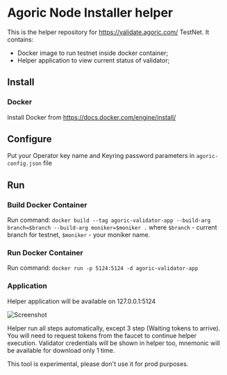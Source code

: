 # Agoric Node Installer helper

This is the helper repository for https://validate.agoric.com/ TestNet. It contains:

- Docker image to run testnet inside docker container;
- Helper application to view current status of validator;

## Install

### Docker
Install Docker from https://docs.docker.com/engine/install/

## Configure
Put your Operator key name and Keyring password parameters in `agoric-config.json` file
## Run

### Build Docker Container
Run command: `docker build --tag agoric-validator-app --build-arg branch=$branch --build-arg moniker=$moniker .`
where `$branch` - current branch for testnet, `$moniker` - your moniker name.
### Run Docker Container

Run command: `docker run -p 5124:5124 -d agoric-validator-app`

### Application

Helper application will be available on 127.0.0.1:5124

![Screenshot](https://imgur.com/a/bZJRyet)

Helper run all steps automatically, except 3 step (Waiting tokens to arrive).
You will need to request tokens from the faucet to continue helper execution.
Validator credentials will be shown in helper too, mnemonic will be available for download only 1 time.

This tool is experimental, please don't use it for prod purposes.
